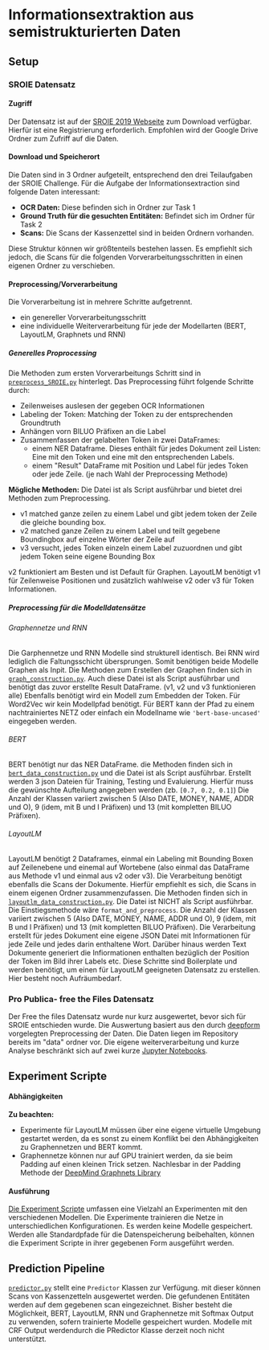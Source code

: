 # Informationsextraktion aus semistrukturierten Daten

## Setup

### SROIE Datensatz

#### Zugriff
Der Datensatz ist auf der [SROIE 2019 Webseite](https://rrc.cvc.uab.es/?ch=13&com=downloads) zum Download verfügbar. Hierfür ist eine Registrierung erforderlich.
Empfohlen wird der Google Drive Ordner zum Zufriff auf die Daten.

#### Download und Speicherort

Die Daten sind in 3 Ordner aufgeteilt, entsprechend den drei Teilaufgaben der SROIE Challenge. 
Für die Aufgabe der Informationsextraction sind folgende Daten interessant:
  * **OCR Daten:** Diese befinden sich in Ordner zur Task 1
  * **Ground Truth für die gesuchten Entitäten:** Befindet sich im Ordner für Task 2
  * **Scans:** Die Scans der Kassenzettel sind in beiden Ordnern vorhanden. 


Diese Struktur können wir größtenteils bestehen lassen. Es empfiehlt sich jedoch, die Scans für die folgenden Vorverarbeitungsschritten in einen eigenen Ordner zu verschieben.

#### Preprocessing/Vorverarbeitung

Die Vorverarbeitung ist in mehrere Schritte aufgetrennt. 
  * ein genereller Vorverarbeitungsschritt
  * eine individuelle Weiterverarbeitung für jede der Modellarten (BERT, LayoutLM, Graphnets und RNN)

##### Generelles Proprocessing
    
Die Methoden zum ersten Vorverarbeitungs Schritt sind in [`preprocess_SROIE.py`](./src/data_preprocessing/preprocess_SROIE.py)  hinterlegt.
Das Preprocessing führt folgende Schritte durch:
  * Zeilenweises auslesen der gegeben OCR Informationen
  * Labeling der Token: Matching der Token zu der entsprechenden Groundtruth
  * Anhängen vorn BILUO Präfixen an die Label
  * Zusammenfassen der gelabelten Token in zwei DataFrames:
    * einem NER Dataframe. Dieses enthält für jedes Dokument zeil Listen: Eine mit den Token und eine mit den entsprechenden Labels.
    * einem "Result" DataFrame mit Position und Label für jedes Token oder jede Zeile. (je nach Wahl der Preprocessing Methode)

**Mögliche Methoden:**
Die Datei ist als Script ausführbar und bietet drei Methoden zum Preprocessing.
  * v1 matched ganze zeilen zu einem Label und gibt jedem token der Zeile die gleiche bounding box.
  * v2 matched ganze Zeilen zu einem Label und teilt gegebene Boundingbox auf einzelne Wörter der Zeile auf
  * v3 versucht, jedes Token einzeln einem Label zuzuordnen und gibt jedem Token seine eigene Bounding Box

v2 funktioniert am Besten und ist Default für Graphen. LayoutLM benötigt v1 für Zeilenweise Positionen und zusätzlich wahlweise v2 oder v3 für Token Informationen.

##### Preprocessing für die Modelldatensätze

###### Graphennetze und RNN
Die Garphennetze und RNN Modelle sind strukturell identisch. Bei RNN wird lediglich die Faltungsschicht übersprungen. Somit benötigen beide Modelle Graphen als Inpit.
Die Methoden zum Erstellen der Graphen finden sich in [`graph_construction.py`](./src/data_preprocessing/graph_construction.py). Auch diese Datei ist als Script ausführbar und benötigt das zuvor erstellte Result DataFrame. (v1, v2 und v3 funktionieren alle)
Ebenfalls benötigt wird ein Modell zum Embedden der Token. Für Word2Vec wir kein Modellpfad benötigt. Für BERT kann der Pfad zu einem nachtrainiertes NETZ oder einfach ein Modellname wie `'bert-base-uncased'` eingegeben werden.

###### BERT
BERT benötigt nur das NER DataFrame. die Methoden finden sich in [`bert_data_construction.py`](./src/data_preprocessing/bert_data_construction.py) und die Datei ist als Script ausführbar. Erstellt werden 3 json Dateien für Training, Testing und Evaluierung. Hierfür muss die gewünschte Aufteilung angegeben werden (zb. `[0.7, 0.2, 0.1]`)
Die Anzahl der Klassen variiert zwischen 5 (Also DATE, MONEY, NAME, ADDR und O), 9 (idem, mit B und I Präfixen) und 13 (mit kompletten BILUO Präfixen).

###### LayoutLM
LayoutLM benötigt 2 Dataframes, einmal ein Labeling mit Bounding Boxen auf Zeilenebene und einemal auf Wortebene (also einmal das DataFrame aus Methode v1 und einmal aus v2 oder v3).
Die Verarbeitung benötigt ebenfalls die Scans der Dokumente. Hierfür empfiehlt es sich, die Scans in einem eigenen Ordner zusammenzufassen. Die Methoden finden sich in [`layoutlm_data_construction.py`](./src/data_preprocessing/layoutlm_data_construction.py).
Die Datei ist NICHT als Script ausführbar. Die Einstiegsmethode wäre `format_and_preprocess`.
Die Anzahl der Klassen variiert zwischen 5 (Also DATE, MONEY, NAME, ADDR und O), 9 (idem, mit B und I Präfixen) und 13 (mit kompletten BILUO Präfixen).
Die Verarbeitung erstellt für jedes Dokument eine eigene JSON Datei mit Informationen für jede Zeile und jedes darin enthaltene Wort. Darüber hinaus werden Text Dokumente generiert die Infiormationen enthalten bezüglich der Position der Token im Bild ihrer Labels etc. 
Diese Schritte sind Boilerplate und werden benötigt, um einen für LayoutLM geeigneten Datensatz zu erstellen. Hier besteht noch Aufräumbedarf.

### Pro Publica- free the Files Datensatz

Der Free the files Datensatz wurde nur kurz ausgewertet, bevor sich für SROIE entschieden wurde. 
Die Auswertung basiert aus den durch [deepform](https://github.com/project-deepform/deepform) vorgelegten Preprocessing der Daten.
Die Daten liegen im Repository bereits im "data" ordner vor.
Die eigene weiterverarbeitung und kurze Analyse beschränkt sich auf zwei kurze [Jupyter Notebooks](./notebooks/ProPublica/).


## Experiment Scripte

#### Abhängigkeiten
**Zu beachten:** 
  * Experimente für LayoutLM müssen über eine eigene virtuelle Umgebung gestartet werden, da es sonst zu einem Konflikt bei den Abhängigkeiten zu Graphennetzen und BERT kommt.
  * Graphennetze können nur auf GPU trainiert werden, da sie beim Padding auf einen kleinen Trick setzen. Nachlesbar in der Padding Methode der  [DeepMind Graphnets Library](https://github.com/deepmind/graph_nets/blob/64771dff0d74ca8e77b1f1dcd5a7d26634356d61/graph_nets/utils_tf.py#L1456)

#### Ausführung
[Die Experiment Scripte](./scripts/experiment_scripts/) umfassen eine Vielzahl an Experimenten mit den verschiedenen Modellen. Die Experimente trainieren die Netze in unterschiedlichen Konfigurationen. Es werden keine Modelle gespeichert.
Werden alle Standardpfade für die Datenspeicherung beibehalten, können die Experiment Scripte in ihrer gegebenen Form ausgeführt werden.

## Prediction Pipeline

[`predictor.py`](./src/prediction_pipeline/predictor_class/predictor.py) stellt eine `Predictor` Klassen zur Verfügung. mit dieser können Scans von Kassenzetteln ausgewertet werden. Die gefundenen Entitäten werden auf dem gegebenen scan eingezeichnet.
Bisher besteht die Möglichkeit, BERT, LayoutLM, RNN und Graphennetze mit Softmax Output zu verwenden, sofern trainierte Modelle gespeichert wurden.
Modelle mit CRF Output werdendurch die PRedictor Klasse derzeit noch nicht unterstützt.
